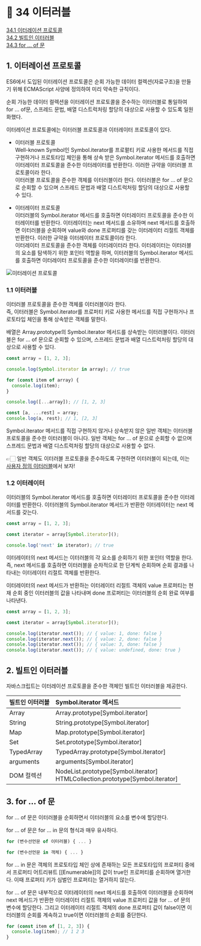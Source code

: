 # 🎯 34 이터러블

[34.1 이터레이션 프로토콜](#1-이터레이션-프로토콜)  
[34.2 빌트인 이터러블](#2-빌트인-이터러블)  
[34.3 for ... of 문](#3-for--of-문)

## 1. 이터레이션 프로토콜

ES6에서 도입된 이터레이션 프로토콜은 순회 가능한 데이터 컬렉션(자료구조)을 만들기 위해 ECMAScript 사양에 정의하여 미리 약속한 규칙이다.

순회 가능한 데이터 컬렉션을 이터레이션 프로토콜을 준수하는 이터러블로 통일하여 for ... of문, 스프레드 문법, 배열 디스트럭처링 할당의 대상으로 사용할 수 있도록 일원화했다.

이터레이션 프로토콜에는 이터러블 프로토콜과 이터레이터 프로토콜이 있다.

- 이터러블 프로토콜  
  Well-known Symbol인 Symbol.iterator를 프로펕티 키로 사용한 메서드를 직접 구현하거나 프로토타입 체인을 통해 상속 받은 Symbol.iterator 메서드를 호출하면 이터레이터 프로토콜을 준수한 이터레이터를 반환한다. 이러한 규약을 이터러블 프로토콜이라 한다.  
  이터러블 프로토콜을 준수한 객체를 이터러블이라 한다. 이터러블은 for ... of 문으로 순회할 수 있으며 스프레드 문법과 배열 디스트럭처링 할당의 대상으로 사용할 수 있다.

- 이터레이터 프로토콜  
  이터러블의 Symbol.iterator 메서드를 호출하면 이터레이터 프로토콜을 준수한 이터레이터를 반환한다. 이터레이터는 next 메서드를 소유하며 next 메서드를 호출하면 이터러블을 순회하며 value와 done 프로퍼티를 갖는 이터레이터 리절트 객체를 반환한다. 이러한 규약을 이터레이터 프로토콜이라 한다.  
  이터레이터 프로토콜을 준수한 객체를 이터레이터라 한다. 이터레이터는 이터러블의 요소를 탐색하기 위한 포인터 역할을 하며, 이터러블의 Symbol.iterator 메서드를 호출하면 이터레이터 프로토콜을 준수한 이터레이터를 반환한다.

![이터레이션 프로토콜](https://cdn.hashnode.com/res/hashnode/image/upload/v1680335788682/b6eae9e0-53b7-42ee-9927-6acfa83b6137.png)

### 1.1 이터러블

이터러블 프로토콜을 준수한 객체를 이터러블이라 한다.  
즉, 이터러블은 Symbol.iterator를 프로퍼티 키로 사용한 메서드를 직접 구현하거나 프로토타입 체인을 통해 상속받은 객체를 말한다.

배열은 Array.prototype의 Symbol.iterator 메서드를 상속받는 이터러블이다. 이터러블은 for ... of 문으로 순회할 수 있으며, 스프레드 문법과 배열 디스트럭처링 할당의 대상으로 사용할 수 있다.

```javascript
const array = [1, 2, 3];

console.log(Symbol.iterator in array); // true

for (const item of array) {
  console.log(item);
}

console.log([...array]); // [1, 2, 3]

const [a, ...rest] = array;
console.log(a, rest); // 1, [2, 3]
```

Symbol.iterator 메서드를 직접 구현하지 않거나 상속받지 않은 일반 객체는 이터러블 프로토콜을 준수한 이터러블이 아니다. 일반 객체는 for ... of 문으로 순회할 수 없으며 스프레드 문법과 배열 디스트럭처링 할당의 대상으로 사용할 수 없다.

👉🏻 일반 객체도 이터러블 프로토콜을 준수하도록 구현하면 이터러블이 되는데, 이는 [사용자 정의 이터러블](#6-사용자-정의-이터러블)에서 보자!

### 1.2 이터레이터

이터러블의 Symbol.iterator 메서드를 호출하면 이터레이터 프로토콜을 준수한 이터레이터를 반환한다. 이터러블의 Symbol.iterator 메서드가 반환한 이터레이터는 next 메서드를 갖는다.

```javascript
const array = [1, 2, 3];

const iterator = array[Symbol.iterator]();

console.log('next' in iterator); // true
```

이터레이터의 next 메서드는 이터러블의 각 요소를 순회하기 위한 포인터 역할을 한다. 즉, next 메서드를 호출하면 이터러블을 순차적으로 한 단계씩 순회하며 순회 결과를 나타내는 이터레이터 리절트 객체를 반환한다.

이터레이터의 next 메서드가 반환하는 이터레이터 리절트 객체의 value 프로퍼티는 현재 순회 중인 이터러블의 값을 나타내며 done 프로퍼티는 이터러블의 순회 완료 여부를 나타낸다.

```javascript
const array = [1, 2, 3];

const iterator = array[Symbol.iterator]();

console.log(iterator.next()); // { value: 1, done: false }
console.log(iterator.next()); // { value: 2, done: false }
console.log(iterator.next()); // { value: 3, done: false }
console.log(iterator.next()); // { value: undefined, done: true }
```

## 2. 빌트인 이터러블

자바스크립트는 이터레이션 프로토콜을 준수한 객체인 빌트인 이터러블을 제공한다.

| 빌트인 이터러블 | Symbol.iterator 메서드                                                             |
| :-------------- | :--------------------------------------------------------------------------------- |
| Array           | Array.prototype[Symbol.iterator]                                                   |
| String          | String.prototype[Symbol.iterator]                                                  |
| Map             | Map.prototype[Symbol.iterator]                                                     |
| Set             | Set.prototype[Symbol.iterator]                                                     |
| TypedArray      | TypedArray.prototype[Symbol.iterator]                                              |
| arguments       | arguments[Symbol.iterator]                                                         |
| DOM 컬렉션      | NodeList.prototype[Symbol.iterator] <br> HTMLCollection.prototype[Symbol.iterator] |

## 3. for ... of 문

for ... of 문은 이터러블을 순회하면서 이터러블의 요소를 변수에 할당한다.

for ... of 문은 for ... in 문의 형식과 매우 유사하다.

```javascript
for (변수선언문 of 이터러블) { ... }

for (변수선언문 in 객체) { ... }
```

for ... in 문은 객체의 프로토타입 체인 상에 존재하는 모든 프로토타입의 프로퍼티 중에서 프로퍼티 어트리뷰트 [[Enumerable]]의 값이 true인 프로퍼티를 순회하며 열거한다. 이때 프로퍼티 키가 심벌인 프로퍼티는 열거하지 않는다.

for ... of 문은 내부적으로 이터레이터의 next 메서드를 호출하여 이터러블을 순회하며 next 메서드가 반환한 이터레이터 리절트 객체의 value 프로퍼티 값을 for ... of 문의 변수에 할당한다. 그리고 이터레이터 리절트 객체의 done 프로퍼티 값이 false이면 이터러블의 순회를 계속하고 true이면 이터러블의 순회를 중단한다.

```javascript
for (const item of [1, 2, 3]) {
  console.log(item); // 1 2 3
}
```
